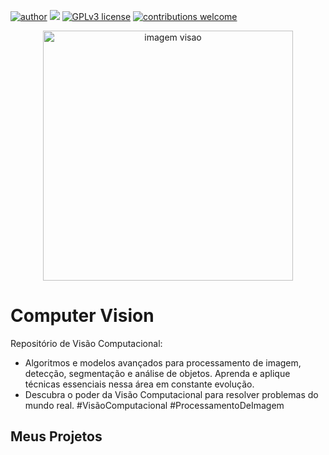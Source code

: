 [![author](https://img.shields.io/badge/author-rosemeriborges-red.svg)](https://www.linkedin.com/in/rosemeri-borges-92b486237/) [![](https://img.shields.io/badge/python-3.7+-blue.svg)](https://www.python.org/downloads/release/python-365/) [![GPLv3 license](https://img.shields.io/badge/License-GPLv3-blue.svg)](http://perso.crans.org/besson/LICENSE.html) [![contributions welcome](https://img.shields.io/badge/contributions-welcome-brightgreen.svg?style=flat)](https://github.com/rafaelnduarte/portfolio/issues)

<p align="center">
  <img src="https://img.freepik.com/fotos-gratis/captura-aproximada-do-olho-azul-do-hacker-usando-oculos-opticos-com-codigo-de-dados-refletindo-no-vidro_181624-60953.jpg?w=1380&t=st=1687261079~exp=1687261679~hmac=1abc6d5c7299a830f8fa84ed0e2b3d47781ecccc6e7273a912377a876a7b9d25" alt="imagem visao"height=400px >
</p>


# Computer Vision
Repositório de Visão Computacional: 
- Algoritmos e modelos avançados para processamento de imagem, detecção, segmentação e análise de objetos. Aprenda e aplique técnicas essenciais nessa área em constante evolução. 
- Descubra o poder da Visão Computacional para resolver problemas do mundo real. 
#VisãoComputacional #ProcessamentoDeImagem


## Meus Projetos

